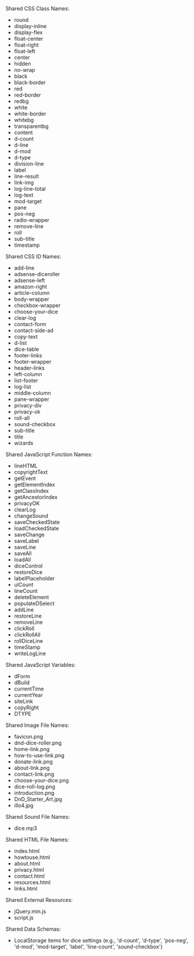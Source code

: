 Shared CSS Class Names:
- round
- display-inline
- display-flex
- float-center
- float-right
- float-left
- center
- hidden
- no-wrap
- black
- black-border
- red
- red-border
- redbg
- white
- white-border
- whitebg
- transparentbg
- content
- d-count
- d-line
- d-mod
- d-type
- division-line
- label
- line-result
- link-img
- log-line-total
- log-text
- mod-target
- pane
- pos-neg
- radio-wrapper
- remove-line
- roll
- sub-title
- timestamp

Shared CSS ID Names:
- add-line
- adsense-diceroller
- adsense-left
- amazon-right
- article-column
- body-wrapper
- checkbox-wrapper
- choose-your-dice
- clear-log
- contact-form
- contact-side-ad
- copy-text
- d-list
- dice-table
- footer-links
- footer-wrapper
- header-links
- left-column
- list-footer
- log-list
- middle-column
- pane-wrapper
- privacy-div
- privacy-ok
- roll-all
- sound-checkbox
- sub-title
- title
- wizards

Shared JavaScript Function Names:
- lineHTML
- copyrightText
- getEvent
- getElementIndex
- getClassIndex
- getAncestorIndex
- privacyOK
- clearLog
- changeSound
- saveCheckedState
- loadCheckedState
- saveChange
- saveLabel
- saveLine
- saveAll
- loadAll
- diceControl
- restoreDice
- labelPlaceholder
- ulCount
- lineCount
- deleteElement
- populateDSelect
- addLine
- restoreLine
- removeLine
- clickRoll
- clickRollAll
- rollDiceLine
- timeStamp
- writeLogLine

Shared JavaScript Variables:
- dForm
- dBuild
- currentTime
- currentYear
- siteLink
- copyRight
- DTYPE

Shared Image File Names:
- favicon.png
- dnd-dice-roller.png
- home-link.png
- how-to-use-link.png
- donate-link.png
- about-link.png
- contact-link.png
- choose-your-dice.png
- dice-roll-log.png
- introduction.png
- DnD_Starter_Art.jpg
- illo4.jpg

Shared Sound File Names:
- dice.mp3

Shared HTML File Names:
- index.html
- howtouse.html
- about.html
- privacy.html
- contact.html
- resources.html
- links.html

Shared External Resources:
- jQuery.min.js
- script.js

Shared Data Schemas:
- LocalStorage items for dice settings (e.g., 'd-count', 'd-type', 'pos-neg', 'd-mod', 'mod-target', 'label', 'line-count', 'sound-checkbox')